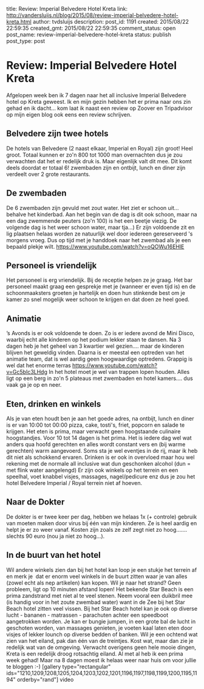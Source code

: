 title: Review: Imperial Belvedere Hotel Kreta
link: http://vandersluijs.nl/blog/2015/08/review-imperial-belvedere-hotel-kreta.html
author: tvdsluijs
description: 
post_id: 1191
created: 2015/08/22 22:59:35
created_gmt: 2015/08/22 22:59:35
comment_status: open
post_name: review-imperial-belvedere-hotel-kreta
status: publish
post_type: post

# Review: Imperial Belvedere Hotel Kreta

Afgelopen week ben ik 7 dagen naar het all inclusive Imperial Belvedere hotel op Kreta geweest. Ik en mijn gezin hebben het er prima naar ons zin gehad en ik dacht... kom laat ik naast een review op Zoover en Tripadvisor op mijn eigen blog ook eens een review schrijven.

## Belvedere zijn twee hotels

De hotels van Belvedere (2 naast elkaar, Imperial en Royal) zijn groot! Heel groot. Totaal kunnen er zo'n 800 tot 1000 man overnachten dus je zou verwachten dat het er redelijk druk is. Maar eigenlijk valt dit mee. Dit komt deels doordat er totaal 6! zwembaden zijn en ontbijt, lunch en diner zijn verdeelt over 2 grote restaurants. 

## De zwembaden

De 6 zwembaden zijn gevuld met zout water. Het ziet er schoon uit... behalve het kinderbad. Aan het begin van de dag is dit ook schoon, maar na een dag zwemmende peuters (zo'n 100) is het een beetje viezig. De volgende dag is het weer schoon water, maar tja...) Er zijn voldoende zit en lig plaatsen helaas worden ze natuurlijk wel door iedereen gereserveerd 's morgens vroeg. Dus op tijd met je handdoek naar het zwembad als je een bepaald plekje wilt. https://www.youtube.com/watch?v=oQOWu16EHlE 

## Personeel is vriendelijk

Het personeel is erg vriendelijk. Bij de receptie helpen ze je graag. Het bar personeel maakt graag een gesprekje met je (wanneer er even tijd is) en de schoonmaaksters groeten je hartelijk en doen hun stinkende best om je kamer zo snel mogelijk weer schoon te krijgen en dat doen ze heel goed. 

## Animatie

’s Avonds is er ook voldoende te doen. Zo is er iedere avond de Mini Disco, waarbij echt alle kinderen op het podium lekker staan te dansen. Na 3 dagen heb je het geheel van 3 kwartier wel gezien…. maar de kinderen blijven het geweldig vinden. Daarna is er meestal een optreden van het animatie team, dat is wel aardig geen hoogwaardige optredens. Grappig is wel dat het enorme terras https://www.youtube.com/watch?v=Gc5bIc3LHdg In het hotel moet je wel van trappen lopen houden. Alles ligt op een berg in zo'n 5 plateaus met zwembaden en hotel kamers.... dus vaak ga je op en neer. 

## Eten, drinken en winkels

Als je van eten houdt ben je aan het goede adres, na ontbijt, lunch en diner is er van 10:00 tot 00:00 pizza, cake, tosti's, friet, popcorn en salade te krijgen. Het eten is prima, maar verwacht geen hoogstaande culinaire hoogstandjes. Voor 10 tot 14 dagen is het prima. Het is iedere dag wel wat anders qua hoofd gerechten en alles wordt constant vers en (bij warme gerechten) warm aangevoerd. Soms sta je wel eventjes in de rij, maar ik heb dit niet als schokkend ervaren. Drinken is er ook in overvloed maar hou wel rekening met de normale all inclusive wat dun geschonken alcohol (dun = met flink water aangelengd) Er zijn ook winkels op het terrein en een speelhal, voet knabbel visjes, massages, nagel/pedicure enz dus je zou het hotel Belvedere Imperial / Royal terrein niet af hoeven. 

## Naar de Dokter

De dokter is er twee keer per dag, hebben we helaas 1x (+ controle) gebruik van moeten maken door virus bij één van mijn kinderen. Ze is heel aardig en helpt je er zo weer vanaf. Kosten zijn zoals ze zelf zegt niet zo hoog....... slechts 90 euro (nou ja niet zo hoog...). 

## In de buurt van het hotel

Wil andere winkels zien dan bij het hotel kan loop je een stukje het terrein af en merk je  dat er enorm veel winkels in de buurt zitten waar je van alles (zowel echt als nep artikelen) kan kopen. Wil je naar het strand? Geen probleem, ligt op 10 minuten afstand lopen! Het bekende Star Beach is een prima zandstrand met niet al te veel stenen. Neem vooral een duikbril mee (is handig voor in het zoute zwembad water) want in de Zee bij het Star Beach hotel zitten veel vissen. Bij het Star Beach hotel kan je ook op diverse lucht - bananen - matrassen - parachuten achter een speedboot aangetrokken worden. Je kan er bungie jumpen, in een grote bal de lucht in geschoten worden, van massages genieten, je voeten kaal laten eten door visjes of lekker lounch op diverse bedden of banken. Wil je een ochtend wat zien van het eiland, pak dan één van de treintjes. Kost wat, maar dan zie je redelijk wat van de omgeving. Verwacht overigens geen hele mooie dingen, Kreta is een redelijk droog rotsachtig eiland. Al met al heb ik een prima week gehad! Maar na 8 dagen moest ik helaas weer naar huis om voor jullie te bloggen :-) [gallery type="rectangular" ids="1210,1209,1208,1205,1204,1203,1202,1201,1196,1197,1198,1199,1200,1195,1194" orderby="rand"] video